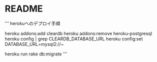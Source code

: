 # README

'''
herokuへのデプロイ手順

heroku addons:add cleardb
heroku addons:remove heroku-postgresql
heroku config | grep CLEARDB_DATABASE_URL
heroku config:set DATABASE_URL=mysql2://~

heroku run rake db:migrate
'''